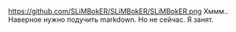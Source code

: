 https://github.com/SLiMBokER/SLiMBokER/SLiMBokER.png
Хммм.. Наверное нужно подучить markdown. Но не сейчас. Я занят.